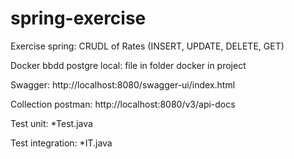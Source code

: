 # spring-exercise
Exercise spring: CRUDL of Rates (INSERT, UPDATE, DELETE, GET)

Docker bbdd postgre local: file in folder docker in project

Swagger: http://localhost:8080/swagger-ui/index.html

Collection postman: http://localhost:8080/v3/api-docs

Test unit: *Test.java

Test integration: *IT.java
